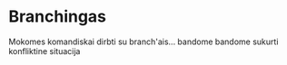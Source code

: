 Branchingas
===========

Mokomes komandiskai dirbti su branch'ais...
bandome
bandome sukurti konfliktine situacija

